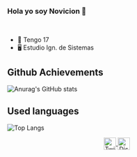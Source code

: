 ### Hola yo soy Novicion 👋

<br />

- 🎂 Tengo 17
- 🖥️ Estudio Ign. de Sistemas

## Github Achievements

![Anurag's GitHub stats](https://github-readme-stats.vercel.app/api?username=novicion&show_icons=true&theme=radical)

## Used languages

![Top Langs](https://github-readme-stats.vercel.app/api/top-langs/?username=novicion&langs_count=8)

<p align="center">
  <a href="https://twitter.com/NovicionDev">
    <img align="center" alt="Twitter" width="28px" src="https://raw.githubusercontent.com/anuraghazra/anuraghazra/master/assets/twitter.svg" />
  </a>
  <a href="https://discord.gg/D9JShpPJb9">
    <img align="center" alt="Discord" width="28px" src="https://raw.githubusercontent.com/anuraghazra/anuraghazra/master/assets/discord-round.svg" />
  </a>
</p>
